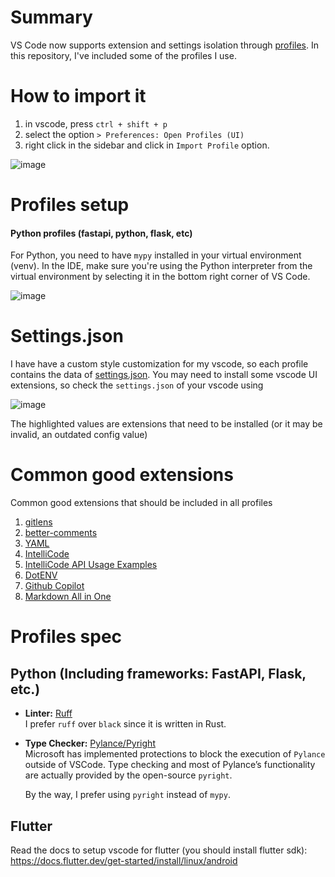 # Summary

VS Code now supports extension and settings isolation through [profiles](https://code.visualstudio.com/docs/editor/profiles). In this repository, I've included some of the profiles I use.

# How to import it 

1. in vscode, press `ctrl + shift + p`
2. select the option `> Preferences: Open Profiles (UI)`
3. right click in the sidebar and click in `Import Profile` option.

![image](https://github.com/user-attachments/assets/91fb0415-37d6-4d03-af4b-78ef1c0e3726)


# Profiles setup

#### Python profiles (fastapi, python, flask, etc)

For Python, you need to have `mypy` installed in your virtual environment (venv). In the IDE, make sure you're using the Python interpreter from the virtual environment by selecting it in the bottom right corner of VS Code.

![image](https://github.com/user-attachments/assets/60efaddc-f60f-4f2a-887e-accdaf67fbc4)

# Settings.json

I have have a custom style customization for my vscode, so each profile contains the data of [settings.json](). You may need to install some vscode UI extensions, so check the `settings.json` of your vscode using

![image](https://github.com/user-attachments/assets/4e38e957-aae7-4b5f-86df-fc12fd836778)

The highlighted values are extensions that need to be installed (or it may be invalid, an outdated config value)

# Common good extensions 

Common good extensions that should be included in all profiles

1. [gitlens](http://marketplace.visualstudio.com/items?itemName=eamodio.gitlens)
2. [better-comments](https://marketplace.visualstudio.com/items?itemName=aaron-bond.better-comments)
3. [YAML](https://marketplace.visualstudio.com/items?itemName=redhat.vscode-yaml)
4. [IntelliCode](https://marketplace.visualstudio.com/items?itemName=VisualStudioExptTeam.vscodeintellicode)
5. [IntelliCode API Usage Examples](https://marketplace.visualstudio.com/items?itemName=VisualStudioExptTeam.intellicode-api-usage-examples)
6. [DotENV](https://marketplace.visualstudio.com/items?itemName=mikestead.dotenv)
7. [Github Copilot](https://marketplace.visualstudio.com/items?itemName=GitHub.copilot)
8. [Markdown All in One](https://marketplace.visualstudio.com/items?itemName=yzhang.markdown-all-in-one)

# Profiles spec

## Python (Including frameworks: FastAPI, Flask, etc.)

- **Linter:** [Ruff](https://docs.astral.sh/ruff/)  
  I prefer `ruff` over `black` since it is written in Rust.  

- **Type Checker:** [Pylance/Pyright](https://github.com/microsoft/pyright)  
  Microsoft has implemented protections to block the execution of `Pylance` outside of VSCode. Type checking and most of Pylance’s functionality are actually provided by the open-source `pyright`.  

  By the way, I prefer using `pyright` instead of `mypy`.  

## Flutter

Read the docs to setup vscode for flutter (you should install flutter sdk): https://docs.flutter.dev/get-started/install/linux/android

